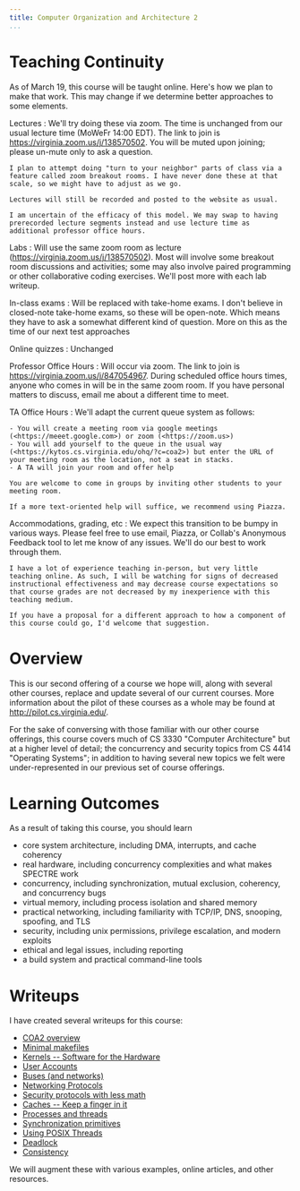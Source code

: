 ```yaml
---
title: Computer Organization and Architecture 2
...
```



# Teaching Continuity

As of March 19, this course will be taught online. Here's how we plan to make that work. This may change if we determine better approaches to some elements.

Lectures
:   We'll try doing these via zoom. The time is unchanged from our usual lecture time (MoWeFr 14:00 EDT). The link to join is <https://virginia.zoom.us/j/138570502>. You will be muted upon joining; please un-mute only to ask a question.
    
    I plan to attempt doing "turn to your neighbor" parts of class via a feature called zoom breakout rooms. I have never done these at that scale, so we might have to adjust as we go.
    
    Lectures will still be recorded and posted to the website as usual.
    
    I am uncertain of the efficacy of this model. We may swap to having prerecorded lecture segments instead and use lecture time as additional professor office hours.

Labs
:   Will use the same zoom room as lecture (<https://virginia.zoom.us/j/138570502>). Most will involve some breakout room discussions and activities; some may also involve paired programming or other collaborative coding exercises. We'll post more with each lab writeup.

In-class exams
:   Will be replaced with take-home exams. I don't believe in closed-note take-home exams, so these will be open-note. Which means they have to ask a somewhat different kind of question. More on this as the time of our next test approaches

Online quizzes
:   Unchanged

Professor Office Hours
:   Will occur via zoom. The link to join is <https://virginia.zoom.us/j/847054967>. During scheduled office hours times, anyone who comes in will be in the same zoom room. If you have personal matters to discuss, email me about a different time to meet.

TA Office Hours
:   We'll adapt the current queue system as follows:
    
    - You will create a meeting room via google meetings (<https://meeet.google.com>) or zoom (<https://zoom.us>)
    - You will add yourself to the queue in the usual way (<https://kytos.cs.virginia.edu/ohq/?c=coa2>) but enter the URL of your meeting room as the location, not a seat in stacks.
    - A TA will join your room and offer help
    
    You are welcome to come in groups by inviting other students to your meeting room.

    If a more text-oriented help will suffice, we recommend using Piazza.

Accommodations, grading, etc
:   We expect this transition to be bumpy in various ways. Please feel free to use email, Piazza, or Collab's Anonymous Feedback tool to let me know of any issues. We'll do our best to work through them.
    
    I have a lot of experience teaching in-person, but very little teaching online. As such, I will be watching for signs of decreased instructional effectiveness and may decrease course expectations so that course grades are not decreased by my inexperience with this teaching medium.
    
    If you have a proposal for a different approach to how a component of this course could go, I'd welcome that suggestion.



# Overview 

This is our second offering of a course we hope will, along with several other
courses, replace and update several of our current courses.
More information about the pilot of these courses as a whole may be found at
<http://pilot.cs.virginia.edu/>.

For the sake of conversing with those familiar with our other course offerings,
this course covers much of CS 3330 "Computer Architecture" but at a higher level of detail;
the concurrency and security topics from CS 4414 "Operating Systems";
in addition to having several new topics we felt were under-represented in our
previous set of course offerings.

# Learning Outcomes

As a result of taking this course, you should learn

- core system architecture, including DMA, interrupts, and cache coherency
- real hardware, including concurrency complexities and what makes SPECTRE work
- concurrency, including synchronization, mutual exclusion, coherency, and concurrency bugs
- virtual memory, including process isolation and shared memory
- practical networking, including familiarity with TCP/IP, DNS, snooping, spoofing, and TLS
- security, including unix permissions, privilege escalation, and modern exploits
- ethical and legal issues, including reporting
- a build system and practical command-line tools

# Writeups

I have created several writeups for this course:

- [COA2 overview](intro.html)
- [Minimal makefiles](make.html)
- [Kernels -- Software for the Hardware](kernel.html)
- [User Accounts](accounts.html)
- [Buses (and networks)](bus.html)
- [Networking Protocols](protocols.html)
- [Security protocols with less math](sec.html)
- [Caches -- Keep a finger in it](cache.html)
- [Processes and threads](thread.html)
- [Synchronization primitives](sync.html)
- [Using POSIX Threads](pthreads.html)
- [Deadlock](deadlock.html)
- [Consistency](consistency.html)

We will augment these with various examples, online articles, and other resources.
